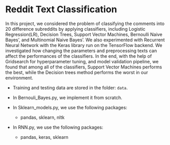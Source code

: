 # Reddit Text Classification

In this project, we considered the problem of classifying the comments into 20 difference subreddits by applying classifiers, including Logistic Regression(LR), Decision Trees, Support Vector Machines, Bernoulli Naive Bayes’, and Multinomial Naive Bayes’. We also experimented with Recurrent Neural Network with the Keras library run on the TensorFlow backend. We investigated how changing the parameters and preprocessing texts can affect the performances of the classifiers. In the end, with the help of Gridsearch for hyperparameter tuning, and model validation pipeline, we found that among all of the classifiers, Support Vector Machines performs the best, while the Decision trees method performs the worst in our environment.

- Training and testing data are stored in the folder: `data`.

- In Bernouli_Bayes.py, we implement it from scratch.
- In Sklearn_models.py, we use the following packages:
  - pandas, sklearn, nltk
- In RNN.py, we use the following packages:
  - pandas, keras, sklearn
